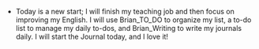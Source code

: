 - Today is a new start; I will finish my teaching job and then focus on improving my English. I will use Brian_TO_DO to organize my list, a to-do list to manage my daily to-dos, and Brian_Writing to write my journals daily. I will start the Journal today, and I love it!